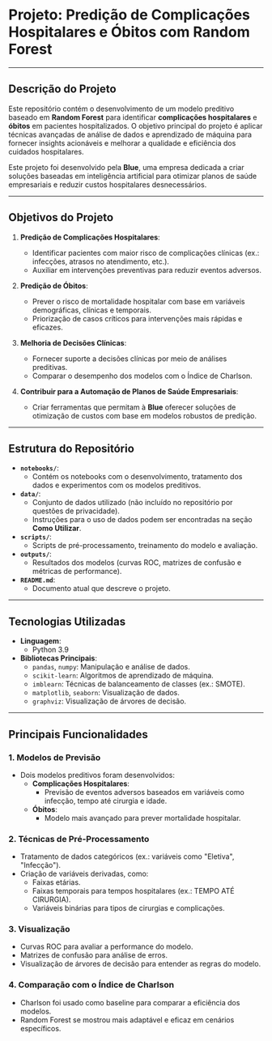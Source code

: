 # Projeto: Predição de Complicações Hospitalares e Óbitos com Random Forest

---

## **Descrição do Projeto**

Este repositório contém o desenvolvimento de um modelo preditivo baseado em **Random Forest** para identificar **complicações hospitalares** e **óbitos** em pacientes hospitalizados. O objetivo principal do projeto é aplicar técnicas avançadas de análise de dados e aprendizado de máquina para fornecer insights acionáveis e melhorar a qualidade e eficiência dos cuidados hospitalares.

Este projeto foi desenvolvido pela **Blue**, uma empresa dedicada a criar soluções baseadas em inteligência artificial para otimizar planos de saúde empresariais e reduzir custos hospitalares desnecessários.

---

## **Objetivos do Projeto**

1. **Predição de Complicações Hospitalares**:
   - Identificar pacientes com maior risco de complicações clínicas (ex.: infecções, atrasos no atendimento, etc.).
   - Auxiliar em intervenções preventivas para reduzir eventos adversos.

2. **Predição de Óbitos**:
   - Prever o risco de mortalidade hospitalar com base em variáveis demográficas, clínicas e temporais.
   - Priorização de casos críticos para intervenções mais rápidas e eficazes.

3. **Melhoria de Decisões Clínicas**:
   - Fornecer suporte a decisões clínicas por meio de análises preditivas.
   - Comparar o desempenho dos modelos com o Índice de Charlson.

4. **Contribuir para a Automação de Planos de Saúde Empresariais**:
   - Criar ferramentas que permitam à **Blue** oferecer soluções de otimização de custos com base em modelos robustos de predição.

---

## **Estrutura do Repositório**

- **`notebooks/`**:
  - Contém os notebooks com o desenvolvimento, tratamento dos dados e experimentos com os modelos preditivos.
- **`data/`**:
  - Conjunto de dados utilizado (não incluído no repositório por questões de privacidade).
  - Instruções para o uso de dados podem ser encontradas na seção **Como Utilizar**.
- **`scripts/`**:
  - Scripts de pré-processamento, treinamento do modelo e avaliação.
- **`outputs/`**:
  - Resultados dos modelos (curvas ROC, matrizes de confusão e métricas de performance).
- **`README.md`**:
  - Documento atual que descreve o projeto.

---

## **Tecnologias Utilizadas**

- **Linguagem**:
  - Python 3.9
- **Bibliotecas Principais**:
  - `pandas`, `numpy`: Manipulação e análise de dados.
  - `scikit-learn`: Algoritmos de aprendizado de máquina.
  - `imblearn`: Técnicas de balanceamento de classes (ex.: SMOTE).
  - `matplotlib`, `seaborn`: Visualização de dados.
  - `graphviz`: Visualização de árvores de decisão.

---

## **Principais Funcionalidades**

### 1. **Modelos de Previsão**
- Dois modelos preditivos foram desenvolvidos:
  - **Complicações Hospitalares**:
    - Previsão de eventos adversos baseados em variáveis como infecção, tempo até cirurgia e idade.
  - **Óbitos**:
    - Modelo mais avançado para prever mortalidade hospitalar.

### 2. **Técnicas de Pré-Processamento**
- Tratamento de dados categóricos (ex.: variáveis como "Eletiva", "Infecção").
- Criação de variáveis derivadas, como:
  - Faixas etárias.
  - Faixas temporais para tempos hospitalares (ex.: TEMPO ATÉ CIRURGIA).
  - Variáveis binárias para tipos de cirurgias e complicações.

### 3. **Visualização**
- Curvas ROC para avaliar a performance do modelo.
- Matrizes de confusão para análise de erros.
- Visualização de árvores de decisão para entender as regras do modelo.

### 4. **Comparação com o Índice de Charlson**
- Charlson foi usado como baseline para comparar a eficiência dos modelos.
- Random Forest se mostrou mais adaptável e eficaz em cenários específicos.
